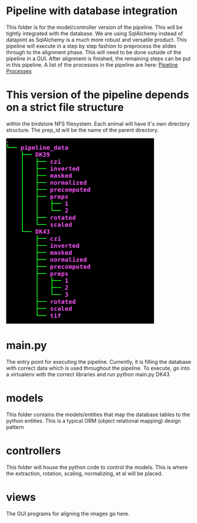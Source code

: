 # Pipeline with database integration
This folder is for the model/controller version of the pipeline. This
will be tightly integrated with the database. We are using SqlAlchemy
instead of datajoint as SqlAlchemy is a much more robust and versatile
product. This pipeline will execute in a step by step fashion to
preprocess the slides through to the alignment phase. This will need
to be done outside of the pipeline in a GUI. After alignment is
finished, the remaining steps can be put in this pipeline. A list of the processes in the pipeline are here:
[Pipeline Processes](https://github.com/ActiveBrainAtlas/Datajoint_Interface/wiki/Pipeline-Database-Integration)

# This version of the pipeline depends on a strict file structure
within the birdstore NFS filesystem. Each animal will have it's own
directory structure. The prep_id will be the name of the parent
directory.

![Directory structure](pipeline.birdstore.png)


# main.py
The entry point for executing the pipeline. Currently, it is filling
the database with correct data which is used throughout the pipeline.
To execute, go into a virtualenv with the correct libraries and run
python main.py DK43

# models
This folder contains the models/entities that map the database tables
to the python entities. This is a typical ORM (object relational
mapping) design pattern
# controllers
This folder will house the python code to control the models. This is
where the extraction, rotation, scaling, normalizing, et al will be
placed.
# views
The GUI programs for aligning the images go here.
